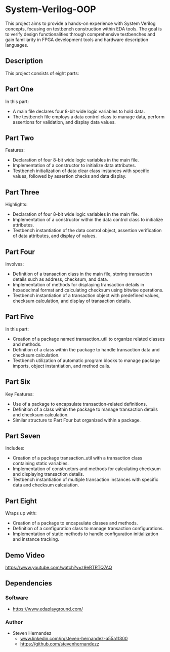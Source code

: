  # System-Verilog-OOP
 This project aims to provide a hands-on experience with System Verilog concepts, focusing on testbench construction within EDA tools. The goal is to verify design functionalities through comprehensive testbenches and gain familiarity in FPGA development tools and hardware description languages.
 
## Description 
  This project consists of eight parts:
  
## Part One
In this part:
 - A main file declares four 8-bit wide logic variables to hold data.
 - The testbench file employs a data control class to manage data, perform assertions for validation, and display data values.

## Part Two
Features:
 - Declaration of four 8-bit wide logic variables in the main file.
 - Implementation of a constructor to initialize data attributes.
 - Testbench initialization of data clear class instances with specific values, followed by assertion checks and data display.
   
## Part Three
Highlights:
 - Declaration of four 8-bit wide logic variables in the main file.
 - Implementation of a constructor within the data control class to initialize attributes.
 - Testbench instantiation of the data control object, assertion verification of data attributes, and display of values.

## Part Four
Involves:
 - Definition of a transaction class in the main file, storing transaction details such as address, checksum, and data.
 - Implementation of methods for displaying transaction details in hexadecimal format and calculating checksum using bitwise operations.
 - Testbench instantiation of a transaction object with predefined values, checksum calculation, and display of transaction details.
   
## Part Five
In this part:
 - Creation of a package named transaction_util to organize related classes and methods.
 - Definition of a class within the package to handle transaction data and checksum calculation.
 - Testbench utilization of automatic program blocks to manage package imports, object instantiation, and method calls.
   
## Part Six
Key Features:
 - Use of a package to encapsulate transaction-related definitions.
 - Definition of a class within the package to manage transaction details and checksum calculation.
 - Similar structure to Part Four but organized within a package.
   
## Part Seven
Includes:
 - Creation of a package transaction_util with a transaction class containing static variables.
 - Implementation of constructors and methods for calculating checksum and displaying transaction details.
 - Testbench instantiation of multiple transaction instances with specific data and checksum calculation.
   
## Part Eight
Wraps up with:
 - Creation of a package to encapsulate classes and methods.
 - Definition of a configuration class to manage transaction configurations.
 - Implementation of static methods to handle configuration initialization and instance tracking.

## Demo Video
https://www.youtube.com/watch?v=z9eRTRTQ7AQ

## Dependencies
### Software
* https://www.edaplayground.com/

### Author
* Steven Hernandez
  - www.linkedin.com/in/steven-hernandez-a55a11300
  - https://github.com/stevenhernandezz
